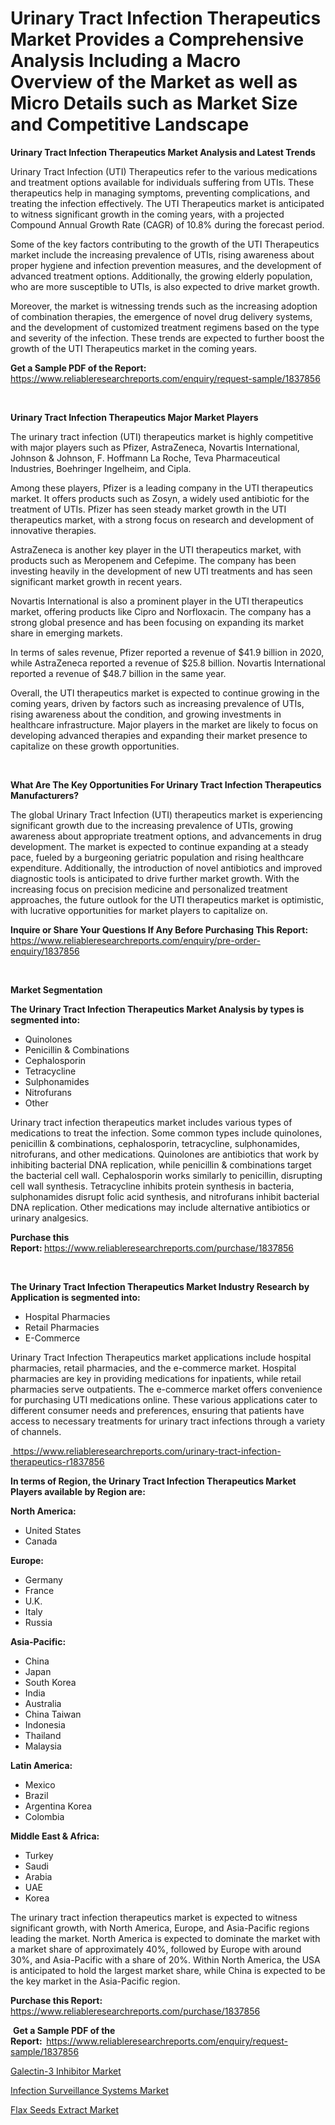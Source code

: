 <p><h1>Urinary Tract Infection Therapeutics Market Provides a Comprehensive Analysis Including a Macro Overview of the Market as well as Micro Details such as Market Size and Competitive Landscape</h1></p><p><strong>Urinary Tract Infection Therapeutics Market Analysis and Latest Trends</strong></p>
<p><p>Urinary Tract Infection (UTI) Therapeutics refer to the various medications and treatment options available for individuals suffering from UTIs. These therapeutics help in managing symptoms, preventing complications, and treating the infection effectively. The UTI Therapeutics market is anticipated to witness significant growth in the coming years, with a projected Compound Annual Growth Rate (CAGR) of 10.8% during the forecast period.</p><p>Some of the key factors contributing to the growth of the UTI Therapeutics market include the increasing prevalence of UTIs, rising awareness about proper hygiene and infection prevention measures, and the development of advanced treatment options. Additionally, the growing elderly population, who are more susceptible to UTIs, is also expected to drive market growth.</p><p>Moreover, the market is witnessing trends such as the increasing adoption of combination therapies, the emergence of novel drug delivery systems, and the development of customized treatment regimens based on the type and severity of the infection. These trends are expected to further boost the growth of the UTI Therapeutics market in the coming years.</p></p>
<p><strong>Get a Sample PDF of the Report:&nbsp;</strong> <a href="https://www.reliableresearchreports.com/enquiry/request-sample/1837856">https://www.reliableresearchreports.com/enquiry/request-sample/1837856</a></p>
<p>&nbsp;</p>
<p><strong>Urinary Tract Infection Therapeutics Major Market Players</strong></p>
<p><p>The urinary tract infection (UTI) therapeutics market is highly competitive with major players such as Pfizer, AstraZeneca, Novartis International, Johnson & Johnson, F. Hoffmann La Roche, Teva Pharmaceutical Industries, Boehringer Ingelheim, and Cipla. </p><p>Among these players, Pfizer is a leading company in the UTI therapeutics market. It offers products such as Zosyn, a widely used antibiotic for the treatment of UTIs. Pfizer has seen steady market growth in the UTI therapeutics market, with a strong focus on research and development of innovative therapies.</p><p>AstraZeneca is another key player in the UTI therapeutics market, with products such as Meropenem and Cefepime. The company has been investing heavily in the development of new UTI treatments and has seen significant market growth in recent years.</p><p>Novartis International is also a prominent player in the UTI therapeutics market, offering products like Cipro and Norfloxacin. The company has a strong global presence and has been focusing on expanding its market share in emerging markets.</p><p>In terms of sales revenue, Pfizer reported a revenue of $41.9 billion in 2020, while AstraZeneca reported a revenue of $25.8 billion. Novartis International reported a revenue of $48.7 billion in the same year.</p><p>Overall, the UTI therapeutics market is expected to continue growing in the coming years, driven by factors such as increasing prevalence of UTIs, rising awareness about the condition, and growing investments in healthcare infrastructure. Major players in the market are likely to focus on developing advanced therapies and expanding their market presence to capitalize on these growth opportunities.</p></p>
<p>&nbsp;</p>
<p><strong>What Are The Key Opportunities For Urinary Tract Infection Therapeutics Manufacturers?</strong></p>
<p><p>The global Urinary Tract Infection (UTI) therapeutics market is experiencing significant growth due to the increasing prevalence of UTIs, growing awareness about appropriate treatment options, and advancements in drug development. The market is expected to continue expanding at a steady pace, fueled by a burgeoning geriatric population and rising healthcare expenditure. Additionally, the introduction of novel antibiotics and improved diagnostic tools is anticipated to drive further market growth. With the increasing focus on precision medicine and personalized treatment approaches, the future outlook for the UTI therapeutics market is optimistic, with lucrative opportunities for market players to capitalize on.</p></p>
<p><strong>Inquire or Share Your Questions If Any Before Purchasing This Report:</strong> <a href="https://www.reliableresearchreports.com/enquiry/pre-order-enquiry/1837856">https://www.reliableresearchreports.com/enquiry/pre-order-enquiry/1837856</a></p>
<p>&nbsp;</p>
<p><strong>Market Segmentation</strong></p>
<p><strong>The Urinary Tract Infection Therapeutics Market Analysis by types is segmented into:</strong></p>
<p><ul><li>Quinolones</li><li>Penicillin & Combinations</li><li>Cephalosporin</li><li>Tetracycline</li><li>Sulphonamides</li><li>Nitrofurans</li><li>Other</li></ul></p>
<p><p>Urinary tract infection therapeutics market includes various types of medications to treat the infection. Some common types include quinolones, penicillin & combinations, cephalosporin, tetracycline, sulphonamides, nitrofurans, and other medications. Quinolones are antibiotics that work by inhibiting bacterial DNA replication, while penicillin & combinations target the bacterial cell wall. Cephalosporin works similarly to penicillin, disrupting cell wall synthesis. Tetracycline inhibits protein synthesis in bacteria, sulphonamides disrupt folic acid synthesis, and nitrofurans inhibit bacterial DNA replication. Other medications may include alternative antibiotics or urinary analgesics.</p></p>
<p><strong>Purchase this Report:&nbsp;</strong><a href="https://www.reliableresearchreports.com/purchase/1837856">https://www.reliableresearchreports.com/purchase/1837856</a></p>
<p>&nbsp;</p>
<p><strong>The Urinary Tract Infection Therapeutics Market Industry Research by Application is segmented into:</strong></p>
<p><ul><li>Hospital Pharmacies</li><li>Retail Pharmacies</li><li>E-Commerce</li></ul></p>
<p><p>Urinary Tract Infection Therapeutics market applications include hospital pharmacies, retail pharmacies, and the e-commerce market. Hospital pharmacies are key in providing medications for inpatients, while retail pharmacies serve outpatients. The e-commerce market offers convenience for purchasing UTI medications online. These various applications cater to different consumer needs and preferences, ensuring that patients have access to necessary treatments for urinary tract infections through a variety of channels.</p></p>
<p><a href="https://www.reliableresearchreports.com/urinary-tract-infection-therapeutics-r1837856">&nbsp;https://www.reliableresearchreports.com/urinary-tract-infection-therapeutics-r1837856</a></p>
<p><strong>In terms of Region, the Urinary Tract Infection Therapeutics Market Players available by Region are:</strong></p>
<p>
    <p> <strong> North America: </strong>
        <ul>
            <li>United States</li>
            <li>Canada</li>
        </ul>
        </p> 
    <p> <strong> Europe: </strong>
        <ul>
            <li>Germany</li>
            <li>France</li>
            <li>U.K.</li>
            <li>Italy</li>
            <li>Russia</li>
        </ul>
        </p> 
    <p> <strong> Asia-Pacific: </strong>
        <ul>
            <li>China</li>
            <li>Japan</li>
            <li>South Korea</li>
            <li>India</li>
            <li>Australia</li>
            <li>China Taiwan</li>
            <li>Indonesia</li>
            <li>Thailand</li>
            <li>Malaysia</li>
        </ul>
        </p> 
    <p> <strong> Latin America: </strong>
        <ul>
            <li>Mexico</li>
            <li>Brazil</li>
            <li>Argentina Korea</li>
            <li>Colombia</li>
        </ul>
        </p> 
    <p> <strong> Middle East & Africa: </strong>
        <ul>
            <li>Turkey</li>
            <li>Saudi</li>
            <li>Arabia</li>
            <li>UAE</li>
            <li>Korea</li>
        </ul>
    </p>
    </p>
<p><p>The urinary tract infection therapeutics market is expected to witness significant growth, with North America, Europe, and Asia-Pacific regions leading the market. North America is expected to dominate the market with a market share of approximately 40%, followed by Europe with around 30%, and Asia-Pacific with a share of 20%. Within North America, the USA is anticipated to hold the largest market share, while China is expected to be the key market in the Asia-Pacific region.</p></p>
<p><strong>Purchase this Report: </strong><a href="https://www.reliableresearchreports.com/purchase/1837856">https://www.reliableresearchreports.com/purchase/1837856</a></p>
<p>&nbsp;<strong>Get a Sample PDF of the Report:&nbsp;&nbsp;</strong><a href="https://www.reliableresearchreports.com/enquiry/request-sample/1837856">https://www.reliableresearchreports.com/enquiry/request-sample/1837856</a></p>
<p><strong></strong></p>
<p><p><a href="https://github.com/jaidynmorantestelletmjzya/Market-Research-Report-List-2/blob/main/galectin-3-inhibitor-market.md">Galectin-3 Inhibitor Market</a></p><p><a href="https://github.com/ruddyyedelwadw/Market-Research-Report-List-2/blob/main/infection-surveillance-systems-market.md">Infection Surveillance Systems Market</a></p><p><a href="https://issuu.com/reportprime-2/docs/flax-seeds-extract-market-size-2030.pptx">Flax Seeds Extract Market</a></p></p>